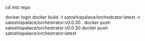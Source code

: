 cd into repo

docker login
docker build -t satoshispalace/orchestrator:latest -t satoshispalace/orchestrator:v0.0.30 .
docker push satoshispalace/orchestrator:v0.0.30
docker push satoshispalace/orchestrator:latest
